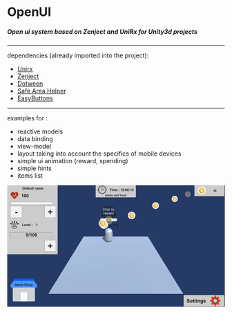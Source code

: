 # OpenUI

##### Open ui system based on Zenject and UniRx for Unity3d projects
****
dependencies (already imported into the project):
- [Unirx](https://github.com/neuecc/UniRx/)
- [Zenject](https://github.com/modesttree/Zenject)
- [Dotween](http://dotween.demigiant.com/download.php)
- [Safe Area Helper](https://assetstore.unity.com/packages/tools/gui/safe-area-helper-130488)
- [EasyButtons](https://github.com/madsbangh/EasyButtons)
****
examples for :
- reactive models
- data binding 
- view-model 
- layout taking into account the specifics of mobile devices  
- simple ui animation (reward, spending)
- simple hints
- items list

![OpenUI_1](https://github.com/vetcat/OpenUI/blob/main/OtherSource/Images/OpenUI_1.jpg "OpenUI_1")
